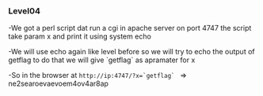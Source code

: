 ### Level04

-We got a perl script dat run a cgi in apache server on port 4747 the script take param x and print it using system echo

-We will use echo again like level before so we will try to echo the output of getflag to do that we will give \`getflag\` as apramater for x

-So in the browser at ```http://ip:4747/?x=`getflag` ``` => ne2searoevaevoem4ov4ar8ap
